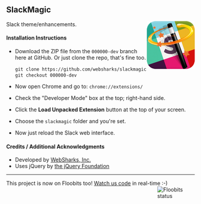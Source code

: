 ## SlackMagic

<img src="images/icon-128.png" width="128" align="right" />

Slack theme/enhancements.

#### Installation Instructions

- Download the ZIP file from the `000000-dev` branch here at GitHub.
  Or just clone the repo, that's fine too.

	```
	git clone https://github.com/websharks/slackmagic
	git checkout 000000-dev
	```

- Now open Chrome and go to: `chrome://extensions/`
- Check the "Developer Mode" box at the top; right-hand side.
- Click the **Load Unpacked Extension** button at the top of your screen.
- Choose the `slackmagic` folder and you're set.
- Now just reload the Slack web interface.

#### Credits / Additional Acknowledgments

- Developed by [WebSharks, Inc.](http://www.websharks-inc.com/)
- Uses jQuery by [the jQuery Foundation](http://jquery.com/)

---

This project is now on Floobits too! [Watch us code](https://floobits.com/jaswsinc/slackmagic/redirect) in real-time :-) <a href="https://floobits.com/jaswsinc/slackmagic/redirect"><img alt="Floobits status" width="100" height="40" src="https://floobits.com/jaswsinc/slackmagic.png" align="right" /></a>